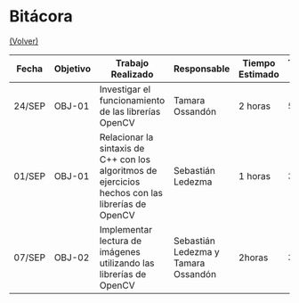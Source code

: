 # Bitácora

[(Volver)](../README.md)

| Fecha  | Objetivo  | Trabajo Realizado | Responsable | Tiempo Estimado | Tiempo Real |
|--------|-----------|-------------------|-------------|-----------------|-------------|
| 24/SEP | OBJ-01    | Investigar el funcionamiento de las librerías OpenCV| Tamara Ossandón     | 2 horas    | 5 horas |
| 01/SEP | OBJ-01    | Relacionar la sintaxis de C++ con los algoritmos de ejercicios hechos con las librerías de OpenCV | Sebastián Ledezma |  1 horas | 3 horas |
| 07/SEP | OBJ-02    | Implementar lectura de imágenes utilizando las librerías de OpenCV | Sebastián Ledezma y Tamara Ossandón | 2horas | 3 horas |
